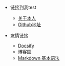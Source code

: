<!-- _sidebar.md --> 
* 链接到我test
  * [关于本人](http://47.107.122.43:8023/)  
  * [Github地址](https://github.com/Vita0519) 



* 友情链接
  * [Docsify](https://docsify.js.org/#/)
  * [博客园](https://www.cnblogs.com/)
  * [Markdown 基本语法](https://markdown.com.cn/basic-syntax/)

